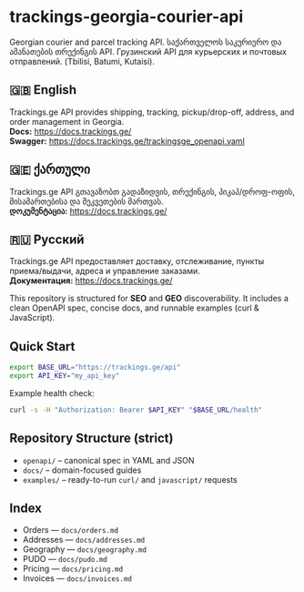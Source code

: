 # trackings-georgia-courier-api
Georgian courier and parcel tracking API. საქართველოს საკურიერო და ამანათების თრექინგის API. Грузинский API для курьерских и почтовых отправлений.
(Tbilisi, Batumi, Kutaisi).

## 🇬🇧 English
Trackings.ge API provides shipping, tracking, pickup/drop-off, address, and order management in Georgia.  
**Docs:** https://docs.trackings.ge/  
**Swagger:** https://docs.trackings.ge/trackingsge_openapi.yaml  

## 🇬🇪 ქართული
Trackings.ge API გთავაზობთ გადაზიდვის, თრექინგის, პიკაპ/დროფ-ოფის, მისამართებისა და შეკვეთების მართვას.  
**დოკუმენტაცია:** https://docs.trackings.ge/  

## 🇷🇺 Русский
Trackings.ge API предоставляет доставку, отслеживание, пункты приема/выдачи, адреса и управление заказами.  
**Документация:** https://docs.trackings.ge/

This repository is structured for **SEO** and **GEO** discoverability. It includes a clean OpenAPI spec, concise docs, and runnable examples (curl & JavaScript).

## Quick Start

```bash
export BASE_URL="https://trackings.ge/api"
export API_KEY="my_api_key"
```

Example health check:

```bash
curl -s -H "Authorization: Bearer $API_KEY" "$BASE_URL/health"
```

## Repository Structure (strict)
- `openapi/` – canonical spec in YAML and JSON
- `docs/` – domain-focused guides
- `examples/` – ready-to-run `curl/` and `javascript/` requests

## Index
- Orders — `docs/orders.md`
- Addresses — `docs/addresses.md`
- Geography — `docs/geography.md`
- PUDO — `docs/pudo.md`
- Pricing — `docs/pricing.md`
- Invoices — `docs/invoices.md`
